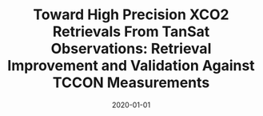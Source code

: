 ---
title: "Toward High Precision XCO<inf>2</inf> Retrievals From TanSat Observations: Retrieval Improvement and Validation Against TCCON Measurements"
collection: publications
permalink: /publication/2020-01-01-Yang2020
date: 2020-01-01
venue: 'Journal of Geophysical Research: Atmospheres'
paperurl: 'https://doi.org/10.1029/2020JD032794'
citation: 'Yang et al., <b>Toward High Precision XCO<inf>2</inf> Retrievals From TanSat Observations: Retrieval Improvement and Validation Against TCCON Measurements</b>, Journal of Geophysical Research: Atmospheres, 2020-01-01, 10.1029/2020JD032794'
---